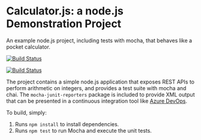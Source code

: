 Calculator.js: a node.js Demonstration Project
==============================================
An example node.js project, including tests with mocha, that behaves like
a pocket calculator.

[![Build Status](https://dev.azure.com/piotrrogala2/github-integration/_apis/build/status/wsbdevops1.calculator?branchName=master)](https://dev.azure.com/piotrrogala2/github-integration/_build/latest?definitionId=1&branchName=master)

[![Build Status](https://dev.azure.com/piotrrogala2/github-integration/_apis/build/status/wsbdevops1.calculator?branchName=master)](https://dev.azure.com/piotrrogala2/github-integration/_build/latest?definitionId=1&branchName=master)

The project contains a simple node.js application that exposes REST APIs
to perform arithmetic on integers, and provides a test suite with mocha
and chai.  The `mocha-junit-reporters` package is included to provide XML
output that can be presented in a continuous integration tool like
[Azure DevOps](https://azure.com/devops).

To build, simply:

1. Runs `npm install` to install dependencies.
2. Runs `npm test` to run Mocha and execute the unit tests.

